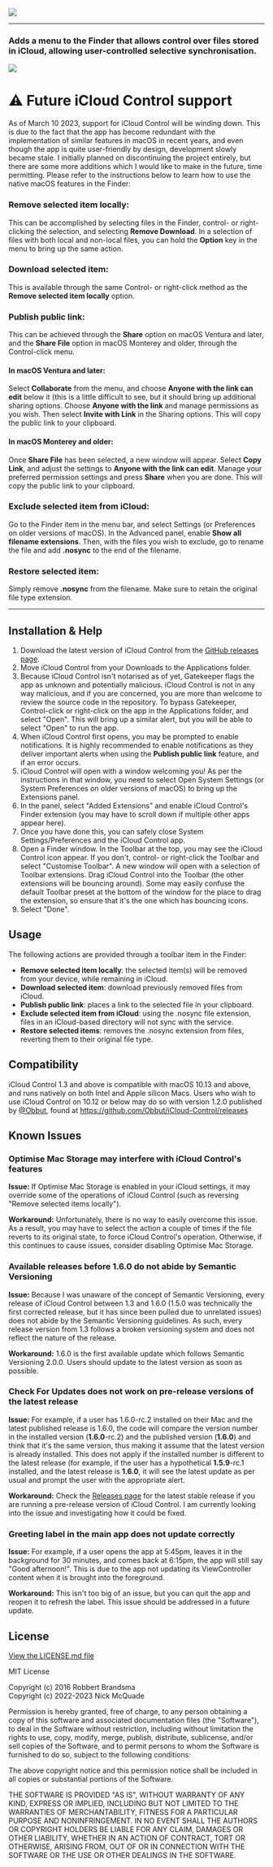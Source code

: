 ![](Docs/iCloud%20Control%201280x200.png)

---

### Adds a menu to the Finder that allows control over files stored in iCloud, allowing user-controlled selective synchronisation.

![](Docs/1.4-Extension-Menu.png)

# :warning: Future iCloud Control support
As of March 10 2023, support for iCloud Control will be winding down. This is due to the fact that the app has become redundant with the implementation of similar features in macOS in recent years, and even though the app is quite user-friendly by design, development slowly became stale. I initially planned on discontinuing the project entirely, but there are some more additions which I would like to make in the future, time permitting. Please refer to the instructions below to learn how to use the native macOS features in the Finder:

### Remove selected item locally:
This can be accomplished by selecting files in the Finder, control- or right-clicking the selection, and selecting **Remove Download**. In a selection of files with both local and non-local files, you can hold the **Option** key in the menu to bring up the same action.

### Download selected item:
This is available through the same Control- or right-click method as the **Remove selected item locally** option.

### Publish public link:
This can be achieved through the **Share** option on macOS Ventura and later, and the **Share File** option in macOS Monterey and older, through the Control-click menu.

#### In macOS Ventura and later:
Select **Collaborate** from the menu, and choose **Anyone with the link can edit** below it (this is a little difficult to see, but it should bring up additional sharing options. Choose **Anyone with the link** and manage permissions as you wish. Then select **Invite with Link** in the Sharing options. This will copy the public link to your clipboard.
#### In macOS Monterey and older:
Once **Share File** has been selected, a new window will appear. Select **Copy Link**, and adjust the settings to **Anyone with the link can edit**. Manage your preferred permission settings and press **Share** when you are done. This will copy the public link to your clipboard.

### Exclude selected item from iCloud:
Go to the Finder item in the menu bar, and select Settings (or Preferences on older versions of macOS). In the Advanced panel, enable **Show all filename extensions**. Then, with the files you wish to exclude, go to rename the file and add **.nosync** to the end of the filename.

### Restore selected item:
Simply remove **.nosync** from the filename. Make sure to retain the original file type extension.

---


## Installation & Help

1. Download the latest version of iCloud Control from the [GitHub releases page](https://github.com/Njmcq/iCloud-Control/releases/latest).
2. Move iCloud Control from your Downloads to the Applications folder.
3. Because iCloud Control isn't notarised as of yet, Gatekeeper flags the app as unknown and potentially malicious. iCloud Control is not in any way malicious, and if you are concerned, you are more than welcome to review the source code in the repository. To bypass Gatekeeper, Control-click or right-click on the app in the Applications folder, and select "Open". This will bring up a similar alert, but you will be able to select "Open" to run the app.
4. When iCloud Control first opens, you may be prompted to enable notifications. It is highly recommended to enable notifications as they deliver important alerts when using the **Publish public link** feature, and if an error occurs.
5. iCloud Control will open with a window welcoming you! As per the instructions in that window, you need to select Open System Settings (or System Preferences on older versions of macOS) to bring up the Extensions panel.
6. In the panel, select "Added Extensions" and enable iCloud Control's Finder extension (you may have to scroll down if multiple other apps appear here).
7. Once you have done this, you can safely close System Settings/Preferences and the iCloud Control app.
8. Open a Finder window. In the Toolbar at the top, you may see the iCloud Control icon appear. If you don't, control- or right-click the Toolbar and select "Customise Toolbar". A new window will open with a selection of Toolbar extensions. Drag iCloud Control into the Toolbar (the other extensions will be bouncing around). Some may easily confuse the default Toolbar preset at the bottom of the window for the place to drag the extension, so ensure that it's the one which has bouncing icons.
9. Select "Done".

## Usage

The following actions are provided through a toolbar item in the Finder:

- **Remove selected item locally**: the selected item(s) will be removed from your device, while remaining in iCloud.
- **Download selected item**: download previously removed files from iCloud.
- **Publish public link**: places a link to the selected file in your clipboard.
- **Exclude selected item from iCloud**: using the .nosync file extension, files in an iCloud-based directory will not sync with the service.
- **Restore selected items**: removes the .nosync extension from files, reverting them to their original file type.

## Compatibility
iCloud Control 1.3 and above is compatible with macOS 10.13 and above, and runs natively on both Intel and Apple silicon Macs. Users who wish to use iCloud Control on 10.12 or below may do so with version 1.2.0 published by [@Obbut](https://github.com/Obbut), found at https://github.com/Obbut/iCloud-Control/releases

## Known Issues
### Optimise Mac Storage may interfere with iCloud Control's features
**Issue:** If Optimise Mac Storage is enabled in your iCloud settings, it may override some of the operations of iCloud Control (such as reversing "Remove selected items locally").

**Workaround:** Unfortunately, there is no way to easily overcome this issue. As a result, you may have to select the action a couple of times if the file reverts to its original state, to force iCloud Control's operation. Otherwise, if this continues to cause issues, consider disabling Optimise Mac Storage.

### Available releases before 1.6.0 do not abide by Semantic Versioning
**Issue:** Because I was unaware of the concept of Semantic Versioning, every release of iCloud Control between 1.3 and 1.6.0 (1.5.0 was technically the first corrected release, but it has since been pulled due to unrelated issues) does not abide by the Semantic Versioning guidelines. As such, every release version from 1.3 follows a broken versioning system and does not reflect the nature of the release.

**Workaround:** 1.6.0 is the first available update which follows Semantic Versioning 2.0.0. Users should update to the latest version as soon as possible.

### Check For Updates does not work on pre-release versions of the latest release
**Issue:** For example, if a user has 1.6.0-rc.2 installed on their Mac and the latest published release is 1.6.0, the code will compare the version number in the installed version (**1.6.0**-rc.2) and the published version (**1.6.0**) and think that it's the same version, thus making it assume that the latest version is already installed. This does not apply if the installed number is different to the latest release (for example, if the user has a hypothetical **1.5.9**-rc.1 installed, and the latest release is **1.6.0**, it will see the latest update as per usual and prompt the user with the appropriate alert.

**Workaround:** Check the [Releases page](https://github.com/Njmcq/iCloud-Control/releases) for the latest stable release if you are running a pre-release version of iCloud Control. I am currently looking into the issue and investigating how it could be fixed.

### Greeting label in the main app does not update correctly
**Issue:** For example, if a user opens the app at 5:45pm, leaves it in the background for 30 minutes, and comes back at 6:15pm, the app will still say "Good afternoon!". This is due to the app not updating its ViewController content when it is brought into the foreground.

**Workaround:** This isn't too big of an issue, but you can quit the app and reopen it to refresh the label. This issue should be addressed in a future update.

## License

[View the LICENSE.md file](https://github.com/Njmcq/iCloud-Control/blob/master/LICENSE.md)

MIT License

Copyright (c) 2016 Robbert Brandsma  
Copyright (c) 2022-2023 Nick McQuade

Permission is hereby granted, free of charge, to any person obtaining a copy
of this software and associated documentation files (the "Software"), to deal
in the Software without restriction, including without limitation the rights
to use, copy, modify, merge, publish, distribute, sublicense, and/or sell
copies of the Software, and to permit persons to whom the Software is
furnished to do so, subject to the following conditions:

The above copyright notice and this permission notice shall be included in all
copies or substantial portions of the Software.

THE SOFTWARE IS PROVIDED "AS IS", WITHOUT WARRANTY OF ANY KIND, EXPRESS OR
IMPLIED, INCLUDING BUT NOT LIMITED TO THE WARRANTIES OF MERCHANTABILITY,
FITNESS FOR A PARTICULAR PURPOSE AND NONINFRINGEMENT. IN NO EVENT SHALL THE
AUTHORS OR COPYRIGHT HOLDERS BE LIABLE FOR ANY CLAIM, DAMAGES OR OTHER
LIABILITY, WHETHER IN AN ACTION OF CONTRACT, TORT OR OTHERWISE, ARISING FROM,
OUT OF OR IN CONNECTION WITH THE SOFTWARE OR THE USE OR OTHER DEALINGS IN THE
SOFTWARE.

